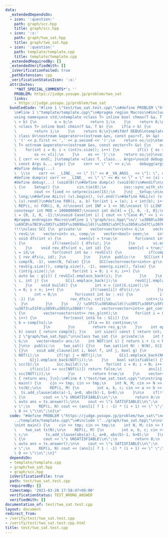 ```yaml
---
data:
  _extendedDependsOn:
  - icon: ':question:'
    path: graph/scc.hpp
    title: graph/scc.hpp
  - icon: ':x:'
    path: graph/two_sat.hpp
    title: graph/two_sat.hpp
  - icon: ':question:'
    path: template/template.cpp
    title: template/template.cpp
  _extendedRequiredBy: []
  _extendedVerifiedWith: []
  _isVerificationFailed: true
  _pathExtension: cpp
  _verificationStatusIcon: ':x:'
  attributes:
    '*NOT_SPECIAL_COMMENTS*': ''
    PROBLEM: https://judge.yosupo.jp/problem/two_sat
    links:
    - https://judge.yosupo.jp/problem/two_sat
  bundledCode: "#line 1 \"test/two_sat.test.cpp\"\n#define PROBLEM \"https://judge.yosupo.jp/problem/two_sat\"\
    \n#line 1 \"template/template.cpp\"\n#pragma region Macros\n#include <bits/stdc++.h>\n\
    using namespace std;\ntemplate <class T> inline bool chmax(T &a, T b) {\n    if(a\
    \ < b) {\n        a = b;\n        return 1;\n    }\n    return 0;\n}\ntemplate\
    \ <class T> inline bool chmin(T &a, T b) {\n    if(a > b) {\n        a = b;\n\
    \        return 1;\n    }\n    return 0;\n}\n#ifdef DEBUG\ntemplate <class T,\
    \ class U>\nostream &operator<<(ostream &os, const pair<T, U> &p) {\n    os <<\
    \ '(' << p.first << ',' << p.second << ')';\n    return os;\n}\ntemplate <class\
    \ T> ostream &operator<<(ostream &os, const vector<T> &v) {\n    os << '{';\n\
    \    for(int i = 0; i < (int)v.size(); i++) {\n        if(i) { os << ','; }\n\
    \        os << v[i];\n    }\n    os << '}';\n    return os;\n}\nvoid debugg()\
    \ { cerr << endl; }\ntemplate <class T, class... Args>\nvoid debugg(const T &x,\
    \ const Args &... args) {\n    cerr << \" \" << x;\n    debugg(args...);\n}\n\
    #define debug(...)                                                           \
    \  \\\n    cerr << __LINE__ << \" [\" << #__VA_ARGS__ << \"]: \", debugg(__VA_ARGS__)\n\
    #define dump(x) cerr << __LINE__ << \" \" << #x << \" = \" << (x) << endl\n#else\n\
    #define debug(...) (void(0))\n#define dump(x) (void(0))\n#endif\n\nstruct Setup\
    \ {\n    Setup() {\n        cin.tie(0);\n        ios::sync_with_stdio(false);\n\
    \        cout << fixed << setprecision(15);\n    }\n} __Setup;\n\nusing ll = long\
    \ long;\n#define ALL(v) (v).begin(), (v).end()\n#define RALL(v) (v).rbegin(),\
    \ (v).rend()\n#define FOR(i, a, b) for(int i = (a); i < int(b); i++)\n#define\
    \ REP(i, n) FOR(i, 0, n)\nconst int INF = 1 << 30;\nconst ll LLINF = 1LL << 60;\n\
    constexpr int MOD = 1000000007;\nconst int dx[4] = {1, 0, -1, 0};\nconst int dy[4]\
    \ = {0, 1, 0, -1};\n\nvoid Case(int i) { cout << \"Case #\" << i << \": \"; }\n\
    #pragma endregion Macros\n#line 1 \"graph/scc.hpp\"\n// \u30B0\u30E9\u30D5\u3092\
    \u69CB\u7BC9\u3057\u305F\u3089build()\u3092\u5FC5\u305A\u547C\u3076\u3053\u3068\
    !!!\nclass SCC {\n  private:\n    vector<vector<int>> G;\n    vector<vector<int>>\
    \ revG;\n    vector<int> vs, comp;\n    vector<bool> seen;\n    int cnt;\n   \
    \ void dfs(int v) {\n        seen[v] = true;\n        for(const int &u : G[v])\
    \ {\n            if(!seen[u]) { dfs(u); }\n        }\n        vs.emplace_back(v);\n\
    \    }\n    void rev_dfs(int v, int id) {\n        seen[v] = true;\n        comp[v]\
    \ = id;\n        for(const int &u : revG[v]) {\n            if(comp[u] == -1)\
    \ { rev_dfs(u, id); }\n        }\n    }\n\n  public:\n    SCC(int N) : G(N), revG(N),\
    \ comp(N, -1), seen(N, false) {}\n    SCC(vector<vector<int>> g)\n        : G(g),\
    \ revG(g.size()), comp(g.size(), -1), seen(g.size(), false) {\n        int n =\
    \ (int)g.size();\n        for(int i = 0; i < n; i++) {\n            for(const\
    \ auto &u : g[i]) { revG[u].emplace_back(i); }\n        }\n    }\n    void add_edge(int\
    \ i, int j) {\n        G[i].emplace_back(j);\n        revG[j].emplace_back(i);\n\
    \    }\n    void build() {\n        int n = (int)G.size();\n        for(int i\
    \ = 0; i < n; i++) {\n            if(!seen[i]) dfs(i);\n        }\n        reverse(ALL(vs));\n\
    \        cnt = 0;\n        for(const int &v : vs) {\n            if(comp[v] ==\
    \ -1) {\n                rev_dfs(v, cnt);\n                cnt++;\n          \
    \  }\n        }\n    }\n    // \u5FC5\u305Abuild()\u3057\u305F\u5F8C\u306B\u547C\
    \u3073\u51FA\u3059\u3053\u3068!!!\n    vector<vector<int>> get_contract_graph()\
    \ {\n        vector<vector<int>> res_g(cnt);\n        for(int i = 0; i < int(G.size());\
    \ i++) {\n            for(const int& to : G[i]) {\n                int a = comp[i],\
    \ b = comp[to];\n                if(a == b) continue;\n                res_g[a].push_back(b);\n\
    \            }\n        }\n        return res_g;\n    }\n    int operator[](int\
    \ k) const { return comp[k]; }\n    int size() const { return cnt; }\n};\n#line\
    \ 2 \"graph/two_sat.hpp\"\n\nclass two_sat {\n  private:\n    int N;\n    vector<vector<int>>\
    \ G;\n    vector<bool> ans;\n    int NOT(int i) { return i + (i < N ? N : -N);\
    \ }\n\n  public:\n    two_sat() {}\n    two_sat(int N) : N(N), G(2 * N), ans(N)\
    \ {}\n    void add_clause(int i, bool f, int j, bool g) {\n        if(!f) i =\
    \ NOT(i);\n        if(!g) j = NOT(j);\n        G[i].emplace_back(NOT(j));\n  \
    \      G[j].emplace_back(NOT(i));\n    }\n    bool satisfiable() {\n        SCC\
    \ scc(G);\n        scc.build();\n        for(int i = 0; i < N; i++) {\n      \
    \      if(scc[i] == scc[NOT(i)]) return false;\n            ans[i] = scc[i] <\
    \ scc[NOT(i)];\n        }\n        return true;\n    }\n    vector<bool> answer()\
    \ { return ans; }\n};\n#line 4 \"test/two_sat.test.cpp\"\n\nstring tmp;\n\nint\
    \ main() {\n    cin >> tmp; cin >> tmp;\n    int N, M; cin >> N >> M;\n\n    two_sat\
    \ ts(N);\n\n    REP(i, M) {\n        int a, b, c; cin >> a >> b >> c;\n      \
    \  ts.add_clause(abs(a)-1, a>0, abs(b)-1, b>0);\n    }\n\n    if(!ts.satisfiable())\
    \ {\n        cout << \"s UNSATISFIABLE\\n\";\n        return 0;\n    }\n\n   \
    \ auto ans = ts.answer();\n\n    cout << \"s SATISFIABLE\\n\";\n    cout << \"\
    v \";\n    REP(i, N) cout << (ans[i] ? 1 : -1) * (i + 1) << \" \";\n    cout <<\
    \ 0 << \"\\n\";\n}\n"
  code: "#define PROBLEM \"https://judge.yosupo.jp/problem/two_sat\"\n#include \"\
    ../template/template.cpp\"\n#include \"../graph/two_sat.hpp\"\n\nstring tmp;\n\
    \nint main() {\n    cin >> tmp; cin >> tmp;\n    int N, M; cin >> N >> M;\n\n\
    \    two_sat ts(N);\n\n    REP(i, M) {\n        int a, b, c; cin >> a >> b >>\
    \ c;\n        ts.add_clause(abs(a)-1, a>0, abs(b)-1, b>0);\n    }\n\n    if(!ts.satisfiable())\
    \ {\n        cout << \"s UNSATISFIABLE\\n\";\n        return 0;\n    }\n\n   \
    \ auto ans = ts.answer();\n\n    cout << \"s SATISFIABLE\\n\";\n    cout << \"\
    v \";\n    REP(i, N) cout << (ans[i] ? 1 : -1) * (i + 1) << \" \";\n    cout <<\
    \ 0 << \"\\n\";\n}"
  dependsOn:
  - template/template.cpp
  - graph/two_sat.hpp
  - graph/scc.hpp
  isVerificationFile: true
  path: test/two_sat.test.cpp
  requiredBy: []
  timestamp: '2021-03-28 17:58:47+09:00'
  verificationStatus: TEST_WRONG_ANSWER
  verifiedWith: []
documentation_of: test/two_sat.test.cpp
layout: document
redirect_from:
- /verify/test/two_sat.test.cpp
- /verify/test/two_sat.test.cpp.html
title: test/two_sat.test.cpp
---
```

